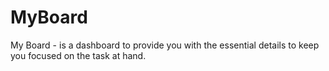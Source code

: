 # MyBoard
My Board - is a dashboard to provide you with the essential details to keep you focused on the task at hand.
